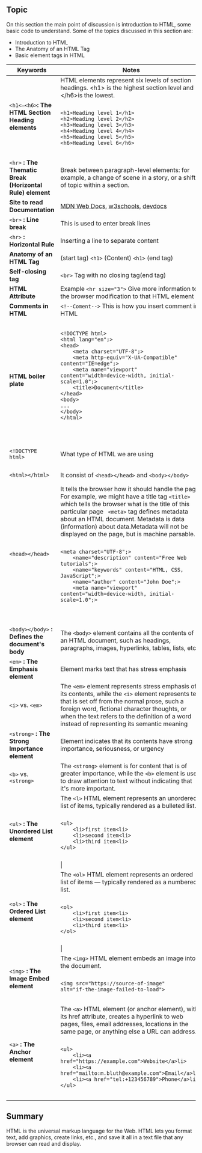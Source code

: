 ## Topic

On this section the main point of discussion is introduction to HTML, some basic code to understand. Some of the topics discussed in this section are:

- Introduction to HTML
- The Anatomy of an HTML Tag
- Basic element tags in HTML

<table>
<thead>
<tr>
<th>Keywords</th>
<th>Notes</th>
</tr>
</thead>
<tbody>
<tr>
<td><code>&lt;h1&lt;–&lt;h6&gt;</code><strong>: The HTML Section Heading elements</strong></td>
<td>
HTML elements represent six levels of section headings. &lt;h1&gt; is the highest section level and &lt;/h6&gt;is the lowest.
<pre>
<code>
&lt;h1&gt;Heading level 1&lt;/h1&gt;
&lt;h2&gt;Heading level 2&lt;/h2&gt;
&lt;h3&gt;Heading level 3&lt;/h3&gt;
&lt;h4&gt;Heading level 4&lt;/h4&gt;
&lt;h5&gt;Heading level 5&lt;/h5&gt;
&lt;h6&gt;Heading level 6&lt;/h6&gt;
</code>
</pre>
</td>
</tr>
<tr>
<td><code>&lt;hr&gt;</code> <strong>:  The Thematic Break (Horizontal Rule) element</strong></td>
<td>Break between paragraph-level elements: for example, a change of scene in a story, or a shift of topic within a section.</td>
</tr>
<tr>
<td><strong>Site to read Documentation</strong></td>
<td><a href="https://developer.mozilla.org/en-US/">MDN Web Docs</a>, <a href="https://www.w3schools.com/">w3schools</a>, <a href="https://devdocs.io/">devdocs</a></td>
</tr>
<tr>
<td><code>&lt;br&gt;</code> <strong>:  Line break</strong></td>
<td>This is used to enter break lines</td>
</tr>
<tr>
<td><code>&lt;hr&gt;</code> <strong>:  Horizontal Rule</strong></td>
<td>Inserting a line to separate content</td>
</tr>
<tr>
<td> <strong>Anatomy of an HTML Tag</strong></td>
<td>(start tag) <code>&lt;h1&gt;</code> (Content) <code>&lt;h1&gt;</code> (end tag)</td>
</tr>
<tr>
<td><strong>Self-closing tag</strong></td>
<td><code>&lt;br&gt;</code> Tag with no closing tag(end tag)</td>
</tr>
<tr>
<td><strong>HTML Attribute</strong></td>
<td>Example <code>&lt;hr size="3"&gt;</code> Give more information to the browser modification to that HTML element</td>
</tr>
<tr>
<td><strong>Comments in HTML</strong></td>
<td><code>&lt;!--Coment--&gt;</code> This is how you insert comment in HTML</td>
</tr>
</tr>
<tr>
<td><strong>HTML boiler plate</strong></td>
<td>
<pre>
<code>
&lt;!DOCTYPE html&gt;
&lt;html lang="en";&gt;
&lt;head&gt;
	&lt;meta charset="UTF-8";&gt;
	&lt;meta http-equiv="X-UA-Compatible" content="IE=edge";&gt;
	&lt;meta name="viewport" content="width=device-width, initial-scale=1.0";&gt;
	&lt;title&gt;Document&lt;/title&gt;
&lt;/head&gt;
&lt;body&gt;
...
&lt;/body&gt;
&lt;/html&gt;
</code>
<pre>
</td>
</tr>
<tr>
<td><pre><code>&lt;!DOCTYPE html&gt;</code></pre></td>
<td>What type of HTML we are using</td>
</tr>
<tr>
<td><pre><code>&lt;html&gt;&lt;/html&gt;</code></pre></td>
<td>It consist of <code>&lt;head&gt;&lt;/head&gt;</code>  and <code>&lt;body&gt;&lt;/body&gt;</code></td>
</tr>
<tr>
<td><code>&lt;head&gt;&lt;/head&gt;</code></td>
<td>
It tells the browser how it should handle the page,
For example, we might have a title tag  <code>&lt;title&gt;</code>  which tells the browser what is the title of this particular page <code> &lt;meta&gt;</code>  tag defines metadata about an HTML document. Metadata is data (information) about data.Metadata will not be displayed on the page, but is machine parsable.<br/>
<pre>
<code>
&lt;meta charset="UTF-8";&gt;
	&lt;name="description" content="Free Web tutorials";&gt;
	&lt;name="keywords" content="HTML, CSS, JavaScript";&gt;
	&lt;name="author" content="John Doe";&gt;
	&lt;meta name="viewport" content="width=device-width, initial-scale=1.0";&gt;
</code>
<pre>
</td>
</tr>
<tr>
<td><code>&lt;body&gt;&lt;/body&gt</code> <strong>: Defines the document's body</strong></td>
<td>The  <code>&lt;body&gt;</code> element contains all the contents of an HTML document, such as headings, paragraphs, images, hyperlinks, tables, lists, etc</td>
</tr>
<tr>
<td><code>&lt;em&gt;</code> <strong>: The Emphasis element</strong></td>
<td>Element marks text that has stress emphasis</td>
</tr>
<tr>
<td><code>&lt;i&gt;</code> vs. <code>&lt;em&gt;</code> </td>
<td>The <code>&lt;em&gt;</code>  element represents stress emphasis of its contents, while the <code>&lt;i&gt;</code> element represents text that is set off from the normal prose, such a foreign word, fictional character thoughts, or when the text refers to the definition of a word instead of representing its semantic meaning</td>
</tr>
<tr>
<td><code>&lt;strong&gt;</code>  <strong>: The Strong Importance element</strong></td>
<td>Element indicates that its contents have strong importance, seriousness, or urgency</td>
</tr>
<tr>
<td><code>&lt;b&gt;</code> vs. <code>&lt;strong&gt;</code> </td>
<td>The <code>&lt;strong&gt;</code> element is for content that is of greater importance, while the <code>&lt;b&gt;</code>  element is used to draw attention to text without indicating that it's more important.</td>
</tr>
<tr>
<td><code>&lt;ul&gt;</code> <strong>: The Unordered List element</strong></td>
<td>The <code>&lt;l&gt;</code>  HTML element represents an unordered list of items, typically rendered as a bulleted list.
<pre>
<code>
&lt;ul&gt;
	&lt;li&gt;first item&lt;li&gt;
	&lt;li&gt;second item&lt;li&gt;
	&lt;li&gt;third item&lt;li&gt;
&lt;/ul&gt;
</code>
</pre>
|</td>
</tr>
<tr>
<td><code>&lt;ol&gt;</code> <strong>: The Ordered List element</strong></td>
<td>The <code>&lt;ol&gt;</code>  HTML element represents an ordered list of items — typically rendered as a numbered list.
<pre>
<code>
&lt;ol&gt;
	&lt;li&gt;first item&lt;li&gt;
	&lt;li&gt;second item&lt;li&gt;
	&lt;li&gt;third item&lt;li&gt;
&lt;/ol&gt;
</code>
</pre>
|</td>
</tr>
<tr>
<td><code>&lt;img&gt;</code> <strong>: The Image Embed element</strong></td>
<td>The <code>&lt;img&gt;</code> HTML element embeds an image into the document.
<pre>
<code>
&lt;img src="https://source-of-image"
alt="if-the-image-failed-to-load"&gt;
</code>
</pre>
</td>
</tr>
<tr>
<td><code>&lt;a&gt;</code> <strong>: The Anchor element</strong></td>
<td>The <code>&lt;a&gt;</code> HTML element (or anchor element), with its href attribute, creates a hyperlink to web pages, files, email addresses, locations in the same page, or anything else a URL can address.
<pre>
<code>
&lt;ul&gt;
	&lt;li&gt;&lt;a href="https://example.com"&gt;Website&lt;/a&gt;li&gt;
	&lt;li&gt;&lt;a href="mailto:m.bluth@example.com"&gt;Email&lt;/a&gt;li&gt;
	&lt;li&gt;&lt;a href="tel:+123456789"&gt;Phone&lt;/a&gt;li&gt;
&lt;/ul&gt;
</code>
</pre>
</td>
</tr>
</tbody>
</table>

## Summary
HTML is the universal markup language for the Web. HTML lets you format text, add graphics, create links, etc., and save it all in a text file that any browser can read and display.